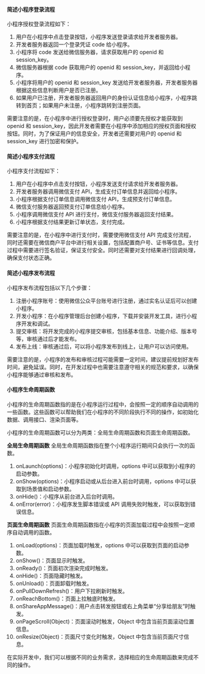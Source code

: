 <!--
 * @Author: Shu Binqi
 * @Date: 2023-02-24 21:09:34
 * @LastEditors: Shu Binqi
 * @LastEditTime: 2023-02-26 14:43:05
 * @Description: 微信小程序面试题
 * @Version: 1.0.0
 * @FilePath: \interviewQuestions\Others\Wxapp.md
-->

#### 简述小程序登录流程

小程序授权登录流程如下：

1. 用户在小程序中点击登录按钮，小程序发送登录请求给开发者服务器。
1. 开发者服务器返回一个登录凭证 code 给小程序。
1. 小程序将 code 发送给微信服务器，请求获取用户的 openid 和 session_key。
1. 微信服务器根据 code 获取用户的 openid 和 session_key，并返回给小程序。
1. 小程序将用户的 openid 和 session_key 发送给开发者服务器，开发者服务器根据这些信息判断用户是否已注册。
1. 如果用户已注册，开发者服务器返回用户的身份认证信息给小程序，小程序跳转到首页；如果用户未注册，小程序跳转到注册页面。

需要注意的是，在小程序中进行授权登录时，用户必须要先授权才能获取到 openid 和 session_key，因此开发者需要在小程序中添加相应的授权页面和授权按钮。同时，为了保证用户的信息安全，开发者还需要对用户的 openid 和 session_key 进行加密和保护。

#### 简述小程序支付流程

小程序支付流程如下：

1. 用户在小程序中点击支付按钮，小程序发送支付请求给开发者服务器。
1. 开发者服务器调用微信支付 API，生成支付订单信息并返回给小程序。
1. 小程序根据支付订单信息调用微信支付 API，生成预支付订单信息。
1. 微信支付服务器返回预支付订单信息给小程序。
1. 小程序调用微信支付 API 进行支付，微信支付服务器返回支付结果。
1. 小程序根据支付结果更新订单状态，支付完成。

需要注意的是，在小程序中进行支付时，需要使用微信支付 API 完成支付流程，同时还需要在微信商户平台中进行相关设置，包括配置商户号、证书等信息。支付过程中需要进行签名验证，保证支付安全。同时还需要对支付结果进行回调处理，确保支付状态正确。

#### 简述小程序发布流程

小程序发布流程包括以下几个步骤：

1. 注册小程序账号：使用微信公众平台账号进行注册，通过实名认证后可以创建小程序。
1. 开发小程序：在小程序管理后台创建小程序，下载并安装开发工具，进行小程序开发和调试。
1. 提交审核：将开发完成的小程序提交审核，包括基本信息、功能介绍、版本号等，审核通过后才能发布。
1. 发布上线：审核通过后，可以将小程序发布到线上，让用户可以访问使用。

需要注意的是，小程序的发布和审核过程可能需要一定时间，建议提前规划好发布时间，避免延误。同时，在开发过程中也需要注意遵守相关的规范和要求，以确保小程序能够通过审核和发布。

#### 小程序生命周期函数

小程序的生命周期函数指的是在小程序运行过程中，会按照一定的顺序自动调用的一些函数。这些函数可以帮助我们在小程序的不同阶段执行不同的操作，如初始化数据、调用接口、渲染页面等。

小程序的生命周期函数可以分为两类：全局生命周期函数和页面生命周期函数。

**全局生命周期函数**
全局生命周期函数指在整个小程序运行期间只会执行一次的函数。

1. onLaunch(options)：小程序初始化时调用，options 中可以获取到小程序的启动参数。
1. onShow(options)：小程序启动或从后台进入前台时调用，options 中可以获取到场景值和启动参数。
1. onHide()：小程序从前台进入后台时调用。
1. onError(error)：小程序发生脚本错误或 API 调用失败时触发，可以获取到错误信息。

**页面生命周期函数**
页面生命周期函数指在小程序的页面加载过程中会按照一定顺序自动调用的函数。

1. onLoad(options)：页面加载时触发，options 中可以获取到页面的启动参数。
1. onShow()：页面显示时触发。
1. onReady()：页面初次渲染完成时触发。
1. onHide()：页面隐藏时触发。
1. onUnload()：页面卸载时触发。
1. onPullDownRefresh()：用户下拉刷新时触发。
1. onReachBottom()：页面上拉触底时触发。
1. onShareAppMessage()：用户点击转发按钮或右上角菜单“分享给朋友”时触发。
1. onPageScroll(Object)：页面滚动时触发，Object 中包含当前页面滚动位置信息。
1. onResize(Object)：页面尺寸变化时触发，Object 中包含当前页面尺寸信息。

在实际开发中，我们可以根据不同的业务需求，选择相应的生命周期函数来完成不同的操作。
